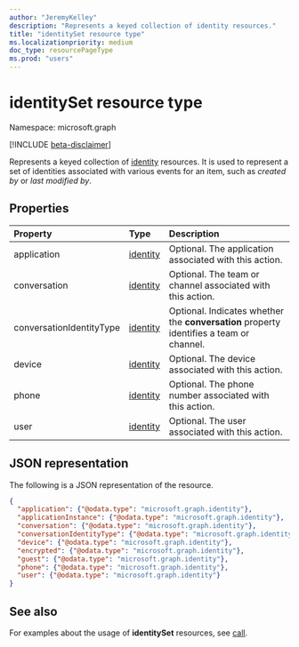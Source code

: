 ```yaml
---
author: "JeremyKelley"
description: "Represents a keyed collection of identity resources."
title: "identitySet resource type"
ms.localizationpriority: medium
doc_type: resourcePageType
ms.prod: "users"
---
```

# identitySet resource type

Namespace: microsoft.graph

[!INCLUDE [beta-disclaimer](../../includes/beta-disclaimer.md)]

Represents a keyed collection of [identity](identity.md) resources. It is used to represent a set of identities associated with various events for an item, such as _created by_ or _last modified by_.

## Properties

| Property    | Type                    | Description                                             |
|:------------|:------------------------|:--------------------------------------------------------|
| application | [identity](identity.md) | Optional. The application associated with this action.  |
| conversation| [identity](identity.md) | Optional. The team or channel associated with this action.       |
| conversationIdentityType| [identity](identity.md) | Optional. Indicates whether the **conversation** property identifies a team or channel.|
| device      | [identity](identity.md) | Optional. The device associated with this action.       |
| phone       | [identity](identity.md) | Optional. The phone number associated with this action. |
| user        | [identity](identity.md) | Optional. The user associated with this action.         |

## JSON representation

The following is a JSON representation of the resource.

<!-- {
  "blockType": "resource",
  "@odata.type": "microsoft.graph.identitySet",
  "optionalProperties": [
    "application",
    "applicationInstance",
    "conversation",
    "conversationIdentityType",
    "device",
    "encrypted",
    "guest",
    "phone",
    "user"
  ],
  "openType": true
} -->
```json
{
  "application": {"@odata.type": "microsoft.graph.identity"},
  "applicationInstance": {"@odata.type": "microsoft.graph.identity"},
  "conversation": {"@odata.type": "microsoft.graph.identity"},
  "conversationIdentityType": {"@odata.type": "microsoft.graph.identity"},
  "device": {"@odata.type": "microsoft.graph.identity"},
  "encrypted": {"@odata.type": "microsoft.graph.identity"},
  "guest": {"@odata.type": "microsoft.graph.identity"},
  "phone": {"@odata.type": "microsoft.graph.identity"},
  "user": {"@odata.type": "microsoft.graph.identity"}
}
```

## See also 

For examples about the usage of **identitySet** resources, see [call](call.md).


<!-- uuid: 8fcb5dbc-d5aa-4681-8e31-b001d5168d79
2015-10-25 14:57:30 UTC -->
<!-- {
  "type": "#page.annotation",
  "description": "Identity set is a collection of identities",
  "section": "documentation",
  "tocPath": "Resources/IdentitySet"
} -->


